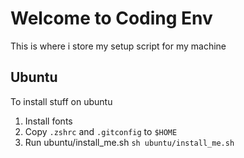 # Welcome to Coding Env
This is where i store my setup script for my machine

## Ubuntu
To install stuff on ubuntu

1.  Install fonts
2.  Copy `.zshrc` and `.gitconfig` to `$HOME`
3.  Run ubuntu/install_me.sh `sh ubuntu/install_me.sh`